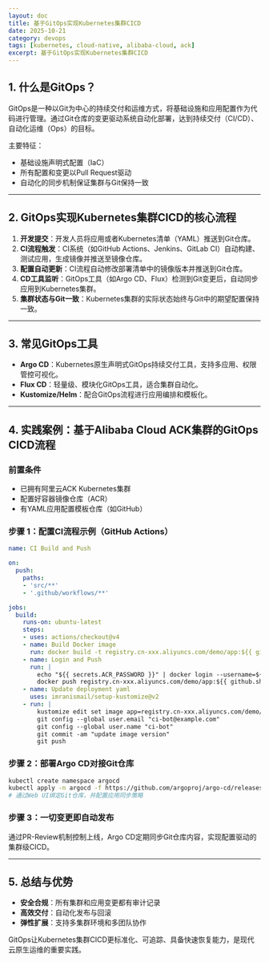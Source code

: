 ```yaml
---
layout: doc
title: 基于GitOps实现Kubernetes集群CICD
date: 2025-10-21
category: devops
tags: [kubernetes, cloud-native, alibaba-cloud, ack]
excerpt: 基于GitOps实现Kubernetes集群CICD
---
```


## 1. 什么是GitOps？

GitOps是一种以Git为中心的持续交付和运维方式，将基础设施和应用配置作为代码进行管理。通过Git仓库的变更驱动系统自动化部署，达到持续交付（CI/CD）、自动化运维（Ops）的目标。

主要特征：

- 基础设施声明式配置（IaC）
- 所有配置和变更以Pull Request驱动
- 自动化的同步机制保证集群与Git保持一致

---

## 2. GitOps实现Kubernetes集群CICD的核心流程

1. **开发提交**：开发人员将应用或者Kubernetes清单（YAML）推送到Git仓库。
2. **CI流程触发**：CI系统（如GitHub Actions、Jenkins、GitLab CI）自动构建、测试应用，生成镜像并推送至镜像仓库。
3. **配置自动更新**：CI流程自动修改部署清单中的镜像版本并推送到Git仓库。
4. **CD工具监听**：GitOps工具（如Argo CD、Flux）检测到Git变更后，自动同步应用到Kubernetes集群。
5. **集群状态与Git一致**：Kubernetes集群的实际状态始终与Git中的期望配置保持一致。

---

## 3. 常见GitOps工具

- **Argo CD**：Kubernetes原生声明式GitOps持续交付工具，支持多应用、权限管控可视化。
- **Flux CD**：轻量级、模块化GitOps工具，适合集群自动化。
- **Kustomize/Helm**：配合GitOps流程进行应用编排和模板化。

---

## 4. 实践案例：基于Alibaba Cloud ACK集群的GitOps CICD流程

### 前置条件

- 已拥有阿里云ACK Kubernetes集群
- 配置好容器镜像仓库（ACR）
- 有YAML应用配置模板仓库（如GitHub）

### 步骤 1：配置CI流程示例（GitHub Actions）

```yaml
name: CI Build and Push

on:
  push:
    paths:
    - 'src/**'
    - '.github/workflows/**'

jobs:
  build:
    runs-on: ubuntu-latest
    steps:
    - uses: actions/checkout@v4
    - name: Build Docker image
      run: docker build -t registry.cn-xxx.aliyuncs.com/demo/app:${{ github.sha }} .
    - name: Login and Push
      run: |
        echo "${{ secrets.ACR_PASSWORD }}" | docker login --username=${{ secrets.ACR_USERNAME }} --password-stdin registry.cn-xxx.aliyuncs.com
        docker push registry.cn-xxx.aliyuncs.com/demo/app:${{ github.sha }}
    - name: Update deployment yaml
      uses: imranismail/setup-kustomize@v2
    - run: |
        kustomize edit set image app=registry.cn-xxx.aliyuncs.com/demo/app:${{ github.sha }}
        git config --global user.email "ci-bot@example.com"
        git config --global user.name "ci-bot"
        git commit -am "update image version"
        git push
```

### 步骤 2：部署Argo CD对接Git仓库

```bash
kubectl create namespace argocd
kubectl apply -n argocd -f https://github.com/argoproj/argo-cd/releases/latest/download/install.yaml
# 通过Web UI绑定Git仓库，并配置应用同步策略
```

### 步骤 3：一切变更即自动发布

通过PR-Review机制控制上线，Argo CD定期同步Git仓库内容，实现配置驱动的集群级CICD。

---

## 5. 总结与优势

- **安全合规**：所有集群和应用变更都有审计记录
- **高效交付**：自动化发布与回滚
- **弹性扩展**：支持多集群环境和多团队协作

GitOps让Kubernetes集群CICD更标准化、可追踪、具备快速恢复能力，是现代云原生运维的重要实践。
